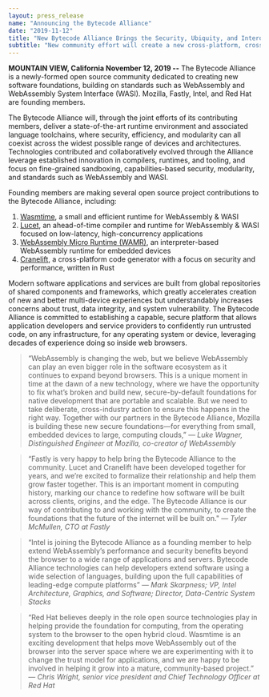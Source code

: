 ```yaml
---
layout: press_release
name: "Announcing the Bytecode Alliance"
date: "2019-11-12"
title: "New Bytecode Alliance Brings the Security, Ubiquity, and Interoperability of the Web to the World of Pervasive Computing"
subtitle: "New community effort will create a new cross-platform, cross-device computing runtime based on the unique advantages of WebAssembly"
---
```


**MOUNTAIN VIEW, California November 12, 2019 --** The Bytecode Alliance is a newly-formed open source community dedicated to creating new software foundations, building on standards such as WebAssembly and WebAssembly System Interface (WASI). Mozilla, Fastly, Intel, and Red Hat are founding members.

The Bytecode Alliance will, through the joint efforts of its contributing members, deliver a state-of-the-art runtime environment and associated language toolchains, where security, efficiency, and modularity can all coexist across the widest possible range of devices and architectures. Technologies contributed and collaboratively evolved through the Alliance leverage established innovation in compilers, runtimes, and tooling, and focus on fine-grained sandboxing, capabilities-based security, modularity, and standards such as WebAssembly and WASI.

Founding members are making several open source project contributions to the Bytecode Alliance, including:

1. [Wasmtime](https://github.com/bytecodealliance/wasmtime), a small and efficient runtime for WebAssembly &amp; WASI
2. [Lucet](https://github.com/bytecodealliance/lucet), an ahead-of-time compiler and runtime for WebAssembly &amp; WASI focused on low-latency, high-concurrency applications
3. [WebAssembly Micro Runtime (WAMR)](https://github.com/bytecodealliance/wasm-micro-runtime), an interpreter-based WebAssembly runtime for embedded devices
4. [Cranelift](https://github.com/bytecodealliance/wasmtime/tree/main/cranelift), a cross-platform code generator with a focus on security and performance, written in Rust


Modern software applications and services are built from global repositories of shared components and frameworks, which greatly accelerates creation of new and better multi-device experiences but understandably increases concerns about trust, data integrity, and system vulnerability. The Bytecode Alliance is committed to establishing a capable, secure platform that allows application developers and service providers to confidently run untrusted code, on any infrastructure, for any operating system or device, leveraging decades of experience doing so inside web browsers.


<blockquote>
“WebAssembly is changing the web, but we believe WebAssembly can play an even bigger role in the software ecosystem as it continues to expand beyond browsers. This is a unique moment in time at the dawn of a new technology, where we have the opportunity to fix what’s broken and build new, secure-by-default foundations for native development that are portable and scalable. But we need to take deliberate, cross-industry action to ensure this happens in the right way. Together with our partners in the Bytecode Alliance, Mozilla is building these new secure foundations—for everything from small, embedded devices to large, computing clouds,”
<cite>— Luke Wagner, Distinguished Engineer at Mozilla, co-creator of WebAssembly</cite>
</blockquote>


<blockquote>
“Fastly is very happy to help bring the Bytecode Alliance to the community. Lucet and Cranelift have been developed together for years, and we’re excited to formalize their relationship and help them grow faster together. This is an important moment in computing history, marking our chance to redefine how software will be built across clients, origins, and the edge. The Bytecode Alliance is our way of contributing to and working with the community, to create the foundations that the future of the internet will be built on."
<cite>— Tyler McMullen, CTO at Fastly</cite>
</blockquote>

<blockquote>
“Intel is joining the Bytecode Alliance as a founding member to help extend WebAssembly’s performance and security benefits beyond the browser to a wide range of applications and servers. Bytecode Alliance technologies can help developers extend software using a wide selection of languages, building upon the full capabilities of leading-edge compute platforms”
<cite>— Mark Skarpness; VP, Intel Architecture, Graphics, and Software; Director, Data-Centric System Stacks</cite>
</blockquote>

<blockquote>
“Red Hat believes deeply in the role open source technologies play in helping provide the foundation for computing, from the operating system to the browser to the open hybrid cloud. Wasmtime is an exciting development that helps move WebAssembly out of the browser into the server space where we are experimenting with it to change the trust model for applications, and we are happy to be involved in helping it grow into a mature, community-based project.”
<cite>— Chris Wright, senior vice president and Chief Technology Officer at Red Hat</cite>
</blockquote>
